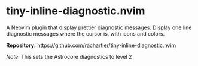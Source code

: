 # tiny-inline-diagnostic.nvim

A Neovim plugin that display prettier diagnostic messages. Display one line diagnostic messages where the cursor is, with icons and colors.

**Repository:** <https://github.com/rachartier/tiny-inline-diagnostic.nvim>

_Note_: This sets the Astrocore diagnostics to level 2

<!-- vim: set ft=markdown: -->